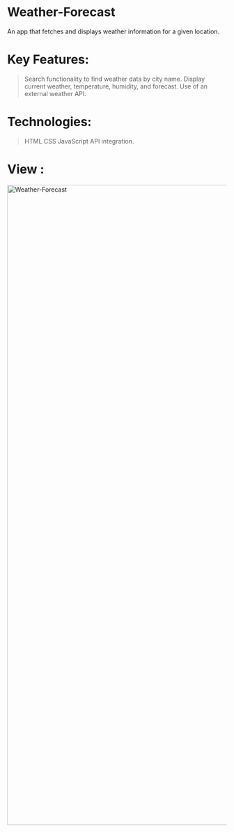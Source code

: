 # Weather-Forecast
An app that fetches and displays weather information for a given location.

# Key Features:
> Search functionality to find weather data by city name.
> Display current weather, temperature, humidity, and forecast.
> Use of an external weather API.

# Technologies: 
> HTML
> CSS
> JavaScript
> API integration.

# View : 

<img width="1470" alt="Weather-Forecast" src="https://github.com/user-attachments/assets/9007b3d5-cdca-4aae-8a27-feea6ee8bdb7">
